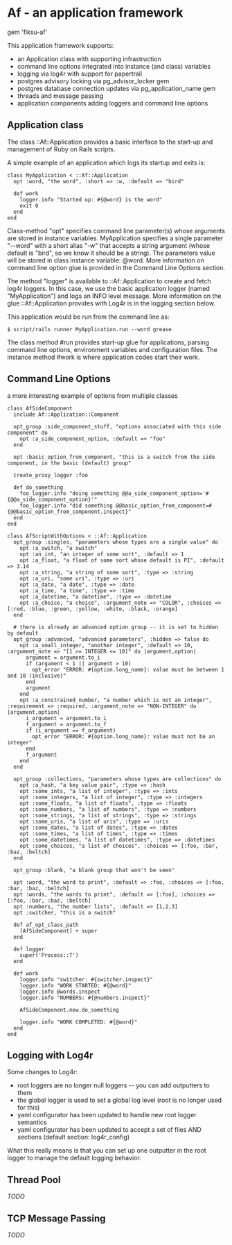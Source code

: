 # Af - an application framework

gem 'fiksu-af'

This application framework supports:

* an Application class with supporting infrastruction
* command line options integrated into instance (and class) variables
* logging via log4r with support for papertrail
* postgres advisory locking via pg_advisor_locker gem
* postgres database connection updates via pg_application_name gem
* threads and message passing
* application components adding loggers and command line options

## Application class

The class ::Af::Application provides a basic interface to the start-up
and management of Ruby on Rails scripts.

A simple example of an application which logs its startup and exits
is:

```
class MyApplication < ::Af::Application
  opt :word, "the word", :short => :w, :default => "bird"

  def work
    logger.info "Started up: #{@word} is the word"
    exit 0
  end
end
```

Class-method "opt" specifies command line parameter(s) whose arguments
are stored in instance variables.  MyApplication specifies a single
parameter "--word" with a short alias "-w" that accepts a string
argument (whose default is "bird", so we know it should be a string).
The parameters value will be stored in class instance variable: @word.
More information on command line option glue is provided in the
Command Line Options section.

The method "logger" is available to ::Af::Application to create and
fetch log4r loggers.  In this case, we use the basic application
logger (named "MyApplication") and logs an INFO level message.  More
information on the glue ::Af::Application provides with Log4r is
in the logging section below.

This application would be run from the command line as:

```
$ script/rails runner MyApplication.run --word grease
```

The class method #run provides start-up glue for applications, parsing
command line options, environment variables and configuration files.
The instance method #work is where application codes start their work.

## Command Line Options

a more interesting example of options from multiple classes

```
class AfSideComponent
  include Af::Application::Component

  opt_group :side_component_stuff, "options associated with this side component" do
    opt :a_side_component_option, :default => "foo"
  end

  opt :basic_option_from_component, "this is a switch from the side component, in the basic (default) group"

  create_proxy_logger :foo

  def do_something
    foo_logger.info "doing something @@a_side_component_option='#{@@a_side_component_option}'"
    foo_logger.info "did something @@basic_option_from_component=#{@@basic_option_from_component.inspect}"
  end
end
```

```
class AfScriptWithOptions < ::Af::Application
  opt_group :singles, "parameters whose types are a single value" do
    opt :a_switch, "a switch"
    opt :an_int, "an integer of some sort", :default => 1
    opt :a_float, "a float of some sort whose default is PI", :default => 3.14
    opt :a_string, "a string of some sort", :type => :string
    opt :a_uri, "some uri", :type => :uri
    opt :a_date, "a date", :type => :date
    opt :a_time, "a time", :type => :time
    opt :a_datetime, "a datetime", :type => :datetime
    opt :a_choice, "a choice", :argument_note => "COLOR", :choices => [:red, :blue, :green, :yellow, :white, :black, :orange]
  end

  # there is already an advanced option group -- it is set to hidden by default
  opt_group :advanced, "advanced parameters", :hidden => false do
    opt :a_small_integer, "another integer", :default => 10, :argument_note => "[1 >= INTEGER <= 10]" do |argument,option|
      argument = argument.to_i
      if (argument < 1 || argument > 10)
        opt_error "ERROR: #{option.long_name}: value must be between 1 and 10 (inclusive)"
      end
      argument
    end
    opt :a_constrained_number, "a number which is not an integer", :requirement => :required, :argument_note => "NON-INTEGER" do |argument,option|
      i_argument = argument.to_i
      f_argument = argument.to_f
      if (i_argument == f_argument)
        opt_error "ERROR: #{option.long_name}: value must not be an integer"
      end
      f_argument
    end
  end

  opt_group :collections, "parameters whose types are collections" do
    opt :a_hash, "a key value pair", :type => :hash
    opt :some_ints, "a list of integer", :type => :ints
    opt :some_integers, "a list of integer", :type => :integers
    opt :some_floats, "a list of floats", :type => :floats
    opt :some_numbers, "a list of numbers", :type => :numbers
    opt :some_strings, "a list of strings", :type => :strings
    opt :some_uris, "a list of uris", :type => :uris
    opt :some_dates, "a list of dates", :type => :dates
    opt :some_times, "a list of times", :type => :times
    opt :some_datetimes, "a list of datetimes", :type => :datetimes
    opt :some_choices, "a list of choices", :choices => [:foo, :bar, :baz, :beltch]
  end

  opt_group :blank, "a blank group that won't be seen"

  opt :word, "the word to print", :default => :foo, :choices => [:foo, :bar, :baz, :beltch]
  opt :words, "the words to print", :default => [:foo], :choices => [:foo, :bar, :baz, :beltch]
  opt :numbers, "the number lists", :default => [1,2,3]
  opt :switcher, "this is a switch"

  def af_opt_class_path
    [AfSideComponent] + super
  end

  def logger
    super('Process::T')
  end

  def work
    logger.info "switcher: #{switcher.inspect}"
    logger.info "WORK STARTED: #{@word}"
    logger.info @words.inspect
    logger.info "NUMBERS: #{@numbers.inspect}"

    AfSideComponent.new.do_something

    logger.info "WORK COMPLETED: #{@word}"
  end
end

```

## Logging with Log4r

Some changes to Log4r:

* root loggers are no longer null loggers -- you can add outputters to them
* the global logger is used to set a global log level (root is no longer used for this)
* yaml configurator has been updated to handle new root logger semantics
* yaml configurator has been updated to accept a set of files AND sections (default section: log4r_config)

What this really means is that you can set up one outputter in the root
logger to manage the default logging behavior.

## Thread Pool

*TODO*

## TCP Message Passing

*TODO*
